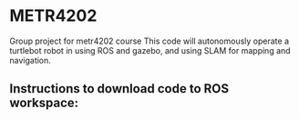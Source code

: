 # METR4202
Group project for metr4202 course
This code will autonomously operate a turtlebot robot in using ROS and gazebo, and using SLAM for mapping and navigation.

Instructions to download code to ROS workspace:
------------------

